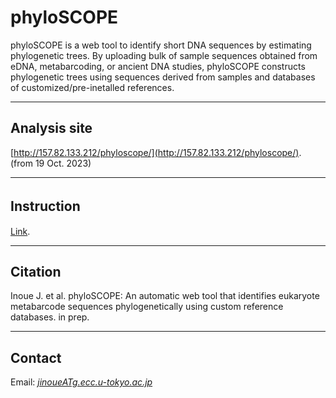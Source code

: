# phyloSCOPE   
phyloSCOPE is a web tool to identify short DNA sequences by estimating phylogenetic trees. By uploading bulk of sample sequences obtained from eDNA, metabarcoding, or ancient DNA studies, phyloSCOPE constructs phylogenetic trees using sequences derived from samples and databases of customized/pre-inetalled references.


---

## Analysis site   
[http://157.82.133.212/phyloscope/](http://157.82.133.212/phyloscope/).
(from 19 Oct. 2023)   

<!-- 
sakura (from 30 Aug. 2022) - fast   
[http://153.126.199.44/phyloscope/](http://153.126.199.44/phyloscope/).
-->

---
## Instruction　　　
[Link](https://fish-evol.org/phyloscope_instruction/index.html).
 
---
## Citation
Inoue J. et al. 
phyloSCOPE: An automatic web tool that identifies eukaryote metabarcode sequences phylogenetically using custom reference databases. in prep.   

---
## Contact 
Email: [_jinoueATg.ecc.u-tokyo.ac.jp_](http://www.fish-evol.org/index_eng.html)
<br />  

